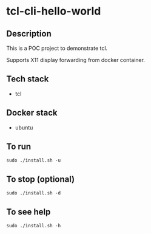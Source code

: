 # tcl-cli-hello-world

## Description
This is a POC project to demonstrate tcl.

Supports X11 display forwarding from docker container.

## Tech stack
- tcl

## Docker stack
- ubuntu

## To run
`sudo ./install.sh -u`

## To stop (optional)
`sudo ./install.sh -d`

## To see help
`sudo ./install.sh -h`
